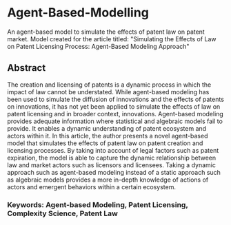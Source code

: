 # Agent-Based-Modelling

An agent-based model to simulate the effects of patent law on patent market. Model created for the article titled: "Simulating the Effects of Law on Patent Licensing Process: Agent-Based
Modeling Approach"

## Abstract

The creation and licensing of patents is a dynamic process in which the impact of law cannot be understated. While agent-based modeling has been used to simulate the diffusion of innovations and the effects of patents on innovations, it has not yet been applied to simulate the effects of law on patent licensing and in broader context, innovations. Agent-based modeling provides adequate information where statistical and algebraic models fail to provide. It enables a dynamic understanding of patent ecosystem and actors within it. In this article, the author presents a novel agent-based model that simulates the effects of patent law on patent creation and licensing processes. By taking into account of legal factors such as patent expiration, the model is able to capture the dynamic relationship between law and market actors such as licensors and licensees. Taking a dynamic approach such as agent-based modeling instead of a static approach such as algebraic models provides a more in-depth knowledge of actions of actors and emergent behaviors within a certain ecosystem.

###  Keywords: Agent-based Modeling, Patent Licensing, Complexity Science, Patent Law
